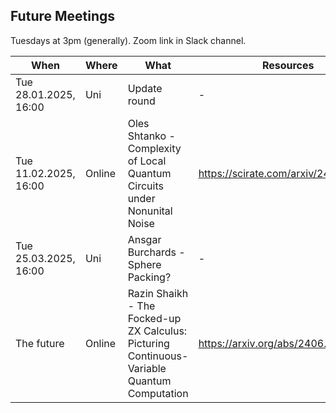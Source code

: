 ## Future Meetings

Tuesdays at 3pm (generally). Zoom link in Slack channel.

| When                  | Where  | What                                                                                        | Resources                            |
|-----------------------|--------|---------------------------------------------------------------------------------------------|--------------------------------------|
| Tue 28.01.2025, 16:00 | Uni    | Update round                                                                                | -                                    |
| Tue 11.02.2025, 16:00 | Online | Oles Shtanko - Complexity of Local Quantum Circuits under Nonunital Noise                   | https://scirate.com/arxiv/2411.04819 |
| Tue 25.03.2025, 16:00 | Uni    | Ansgar Burchards - Sphere Packing?                                                          | -                                    |
| The future            | Online | Razin Shaikh - The Focked-up ZX Calculus: Picturing Continuous-Variable Quantum Computation | https://arxiv.org/abs/2406.02905     |
